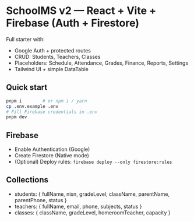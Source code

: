 # SchoolMS v2 — React + Vite + Firebase (Auth + Firestore)
Full starter with:
- Google Auth + protected routes
- CRUD: Students, Teachers, Classes
- Placeholders: Schedule, Attendance, Grades, Finance, Reports, Settings
- Tailwind UI + simple DataTable
## Quick start
```bash
pnpm i        # or npm i / yarn
cp .env.example .env
# Fill Firebase credentials in .env
pnpm dev
```
## Firebase
- Enable Authentication (Google)
- Create Firestore (Native mode)
- (Optional) Deploy rules: `firebase deploy --only firestore:rules`
## Collections
- students: { fullName, nisn, gradeLevel, className, parentName, parentPhone, status }
- teachers: { fullName, email, phone, subjects, status }
- classes: { className, gradeLevel, homeroomTeacher, capacity }
